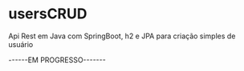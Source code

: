 # usersCRUD
Api Rest em Java com SpringBoot, h2 e JPA para criação simples de usuário

------EM PROGRESSO-------
